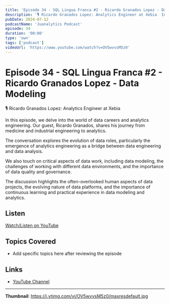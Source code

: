 ```yaml
---
title: 'Episode 34 - SQL Lingua Franca #2 - Ricardo Granados Lopez - Data Modeling'
description: '🎙️ ⁠Ricardo Granados Lopez: Analytics Engineer at Xebia  In this episode, we delve into the world of data careers and analytics engineering. Our guest, Ricardo Granados, shares his journey from medici...'
pubDate: 2024-07-12
podcastName: 'Juanalytics Podcast'
episode: 34
duration: '00:00'
type: 'own'
tags: ['podcast']
videoUrl: 'https://www.youtube.com/watch?v=OV5wvvsM5z0'
---
```


# Episode 34 - SQL Lingua Franca #2 - Ricardo Granados Lopez - Data Modeling

🎙️ ⁠Ricardo Granados Lopez: Analytics Engineer at Xebia

In this episode, we delve into the world of data careers and analytics engineering. Our guest, Ricardo Granados, shares his journey from medicine and industrial engineering to analytics.

The conversation explores the evolution of data roles, particularly the emergence of analytics engineering as a bridge between data engineering and data analysis. 

We also touch on critical aspects of data work, including data modeling, the challenges of working with different data environments, and the importance of data quality and governance.

The discussion highlights the often-overlooked human aspects of data projects, the evolving nature of data platforms, and the importance of continuous learning and practical experience in data modeling and analytics.

## Listen

[Watch/Listen on YouTube](https://www.youtube.com/watch?v=OV5wvvsM5z0)

## Topics Covered

- Add specific topics here after reviewing the episode

## Links

- [YouTube Channel](https://www.youtube.com/juanalytics)

---

**Thumbnail**: https://i.ytimg.com/vi/OV5wvvsM5z0/maxresdefault.jpg
